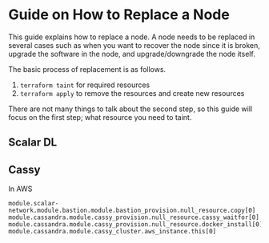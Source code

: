 # Guide on How to Replace a Node
This guide explains how to replace a node.
A node needs to be replaced in several cases such as when you want to recover the node since it is broken, upgrade the software in the node, and upgrade/downgrade the node itself.

The basic process of replacement is as follows.
1. `terraform taint` for required resources 
1. `terraform apply` to remove the resources and create new resources 

There are not many things to talk about the second step, so this guide will focus on the first step; what resource you need to taint.

## Scalar DL

## Cassy

In AWS
```
module.scalar-network.module.bastion.module.bastion_provision.null_resource.copy[0]
module.cassandra.module.cassy_provision.null_resource.cassy_waitfor[0]
module.cassandra.module.cassy_provision.null_resource.docker_install[0]
module.cassandra.module.cassy_cluster.aws_instance.this[0]
```




